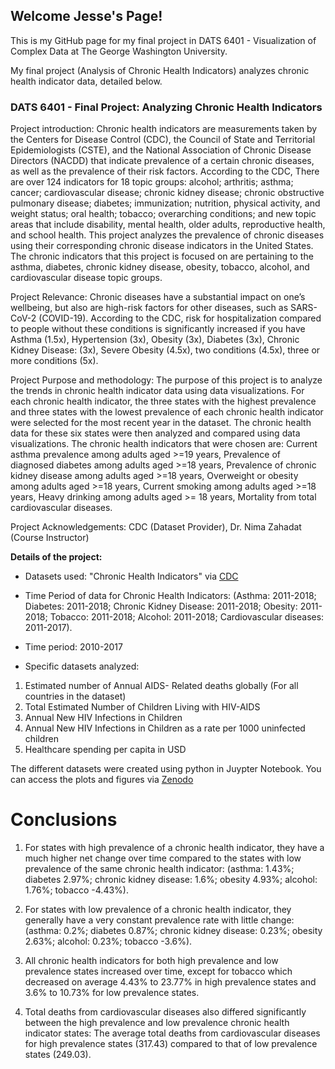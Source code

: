 ## Welcome Jesse's Page!  

This is my GitHub page for my final project in DATS 6401 - Visualization of Complex Data at The George Washington University. 

My final project (Analysis of Chronic Health Indicators) analyzes chronic health indicator data, detailed below. 

### DATS 6401 - Final Project: Analyzing Chronic Health Indicators

Project introduction: Chronic health indicators are measurements taken by the Centers for Disease Control (CDC), the Council of State and Territorial Epidemiologists (CSTE), and the National Association of Chronic Disease Directors (NACDD) that indicate prevalence of a certain chronic diseases, as well as the prevalence of their risk factors. According to the CDC, There are over 124 indicators for 18 topic groups: alcohol; arthritis; asthma; cancer; cardiovascular disease; chronic kidney disease; chronic obstructive pulmonary disease; diabetes; immunization; nutrition, physical activity, and weight status; oral health; tobacco; overarching conditions; and new topic areas that include disability, mental health, older adults, reproductive health, and school health. This project analyzes the prevalence of chronic diseases using their corresponding chronic disease indicators in the United States. The chronic indicators that this project is focused on are pertaining to the asthma, diabetes, chronic kidney disease, obesity, tobacco, alcohol, and cardiovascular disease topic groups.

Project Relevance: Chronic diseases have a substantial impact on one’s wellbeing, but also are high-risk factors for other diseases, such as SARS-CoV-2 (COVID-19). According to the CDC, risk for hospitalization compared to people without these conditions is significantly increased if you have Asthma (1.5x), Hypertension (3x), Obesity (3x), Diabetes (3x), Chronic Kidney Disease: (3x), Severe Obesity (4.5x), two conditions (4.5x), three or more conditions (5x). 

Project Purpose and methodology: The purpose of this project is to analyze the trends in chronic health indicator data using data visualizations. For each chronic health indicator, the three states with the highest prevalence and three states with the lowest prevalence of each chronic health indicator were selected for the most recent year in the dataset. The chronic health data for these six states were then analyzed and compared using data visualizations. The chronic health indicators that were chosen are: Current asthma prevalence among adults aged >=19 years, Prevalence of diagnosed diabetes among adults aged >=18 years, Prevalence of chronic kidney disease among adults aged >=18 years, Overweight or obesity among adults aged >=18 years, Current smoking among adults aged >=18 years, Heavy drinking among adults aged >= 18 years, Mortality from total cardiovascular diseases.

Project Acknowledgements: CDC (Dataset Provider), Dr. Nima Zahadat (Course Instructor)


**Details of the project:**
- Datasets used: "Chronic Health Indicators" via [CDC](https://catalog.data.gov/dataset/u-s-chronic-disease-indicators-cdi) 

- Time Period of data for Chronic Health Indicators: (Asthma: 2011-2018; Diabetes: 2011-2018; Chronic Kidney Disease: 2011-2018; Obesity: 2011-2018; Tobacco: 2011-2018; Alcohol: 2011-2018; Cardiovascular diseases: 2011-2017).

- Time period: 2010-2017

- Specific datasets analyzed: 
1. Estimated number of Annual AIDS- Related deaths globally (For all countries in the dataset)
2. Total Estimated Number of Children Living with HIV-AIDS
3. Annual New HIV Infections in Children
4. Annual New HIV Infections in Children as a rate per 1000 uninfected children
5. Healthcare spending per capita in USD

The different datasets were created using python in Juypter Notebook. You can access the plots and figures via [Zenodo](https://zenodo.org/record/4266957)

# Conclusions

1. For states with high prevalence of a chronic health indicator, they have a much higher net change over time compared to the states with low prevalence of the same chronic health indicator: (asthma: 1.43%; diabetes 2.97%; chronic kidney disease: 1.6%; obesity 4.93%; alcohol: 1.76%; tobacco -4.43%).

2. For states with low prevalence of a chronic health indicator, they generally have a very constant prevalence rate with little change: (asthma: 0.2%; diabetes 0.87%; chronic kidney disease: 0.23%; obesity 2.63%; alcohol: 0.23%; tobacco -3.6%).

3. All chronic health indicators for both high prevalence and low prevalence states increased over time, except for tobacco which decreased on average 4.43% to 23.77% in high prevalence states and 3.6% to 10.73% for low prevalence states.  

4. Total deaths from cardiovascular diseases also differed significantly between the high prevalence and low prevalence chronic health indicator states: The average total deaths from cardiovascular  diseases for high prevalence states (317.43) compared to that of low prevalence states (249.03).

